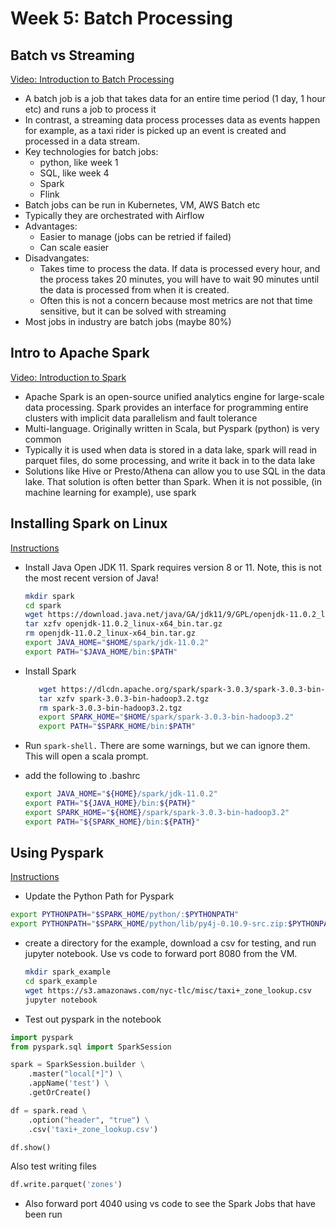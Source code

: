 # Week 5: Batch Processing

## Batch vs Streaming

[Video: Introduction to Batch Processing](https://www.youtube.com/watch?v=dcHe5Fl3MF8&list=PL3MmuxUbc_hJed7dXYoJw8DoCuVHhGEQb)

* A batch job is a job that takes data for an entire time period (1 day, 1 hour etc) and runs a job to process it
* In contrast, a streaming data process processes data as events happen for example, as a taxi rider is picked up an event is created and processed in a data stream.
* Key technologies for batch jobs:
  * python, like week 1
  * SQL, like week 4
  * Spark
  * Flink
* Batch jobs can be run in Kubernetes, VM, AWS Batch etc
* Typically they are orchestrated with Airflow
* Advantages:
  * Easier to manage (jobs can be retried if failed)
  * Can scale easier
* Disadvangates:
  * Takes time to process the data. If data is processed every hour, and the process takes 20 minutes, you will have to wait 90 minutes until the data is processed from when it is created.
  * Often this is not a concern because most metrics are not that time sensitive, but it can be solved with streaming
* Most jobs in industry are batch jobs (maybe 80%)

## Intro to Apache Spark

[Video: Introduction to Spark](https://www.youtube.com/watch?v=dcHe5Fl3MF8&list=PL3MmuxUbc_hJed7dXYoJw8DoCuVHhGEQb)

* Apache Spark is an open-source unified analytics engine for large-scale data processing. Spark provides an interface for programming entire clusters with implicit data parallelism and fault tolerance
* Multi-language. Originally written in Scala, but Pyspark (python) is very common 
* Typically it is used when data is stored in a data lake, spark will read in parquet files, do some processing, and write it back in to the data lake
* Solutions like Hive or Presto/Athena can allow you to use SQL in the data lake. That solution is often better than Spark. When it is not possible, (in machine learning for example), use spark

## Installing Spark on Linux
[Instructions](https://github.com/DataTalksClub/data-engineering-zoomcamp/blob/main/week_5_batch_processing/setup/linux.md)

* Install Java Open JDK 11. Spark requires version 8 or 11. Note, this is not the most recent version of Java!
  
  ```bash
  mkdir spark
  cd spark
  wget https://download.java.net/java/GA/jdk11/9/GPL/openjdk-11.0.2_linux-x64_bin.tar.gz
  tar xzfv openjdk-11.0.2_linux-x64_bin.tar.gz
  rm openjdk-11.0.2_linux-x64_bin.tar.gz
  export JAVA_HOME="$HOME/spark/jdk-11.0.2"
  export PATH="$JAVA_HOME/bin:$PATH"
  ```

* Install Spark

  ```bash
     wget https://dlcdn.apache.org/spark/spark-3.0.3/spark-3.0.3-bin-hadoop3.2.tgz
     tar xzfv spark-3.0.3-bin-hadoop3.2.tgz
     rm spark-3.0.3-bin-hadoop3.2.tgz
     export SPARK_HOME="$HOME/spark/spark-3.0.3-bin-hadoop3.2"
     export PATH="$SPARK_HOME/bin:$PATH"
  ```

* Run `spark-shell.`  There are some warnings, but we can ignore them. This will open a scala prompt.

* add the following to .bashrc

  ```bash
  export JAVA_HOME="${HOME}/spark/jdk-11.0.2"
  export PATH="${JAVA_HOME}/bin:${PATH}"
  export SPARK_HOME="${HOME}/spark/spark-3.0.3-bin-hadoop3.2"
  export PATH="${SPARK_HOME}/bin:${PATH}"
  ```

## Using Pyspark
[Instructions](https://github.com/DataTalksClub/data-engineering-zoomcamp/blob/main/week_5_batch_processing/setup/pyspark.md)
  * Update the Python Path for Pyspark

  ```bash
  export PYTHONPATH="$SPARK_HOME/python/:$PYTHONPATH"
  export PYTHONPATH="$SPARK_HOME/python/lib/py4j-0.10.9-src.zip:$PYTHONPATH"
  ```

* create a directory for the example, download a csv for testing, and run jupyter notebook. Use vs code to forward port 8080 from the VM.
  ```bash
  mkdir spark_example
  cd spark_example
  wget https://s3.amazonaws.com/nyc-tlc/misc/taxi+_zone_lookup.csv
  jupyter notebook
  ```

* Test out pyspark in the notebook

```python
import pyspark
from pyspark.sql import SparkSession

spark = SparkSession.builder \
    .master("local[*]") \
    .appName('test') \
    .getOrCreate()

df = spark.read \
    .option("header", "true") \
    .csv('taxi+_zone_lookup.csv')

df.show()
```

Also test writing files

```python
df.write.parquet('zones')
```

* Also forward port 4040 using vs code to see the Spark Jobs that have been run